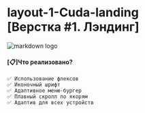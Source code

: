 # layout-1-Cuda-landing </br> [Верстка #1. Лэндинг]

![markdown logo](https://mir-s3-cdn-cf.behance.net/projects/404/d8683091518749.Y3JvcCwxNzAwLDEzMjksMCww.jpg)

#### [📋]Что реализовано? ####
`✅ Использование флексов` </br>
`✅ Иконочный шрифт ` </br>
`✅ Адаптивное меню-бургер` </br>
`✅ Плавный скролл по якорям` </br>
`✅ Адаптив для всех устройств` </br>
